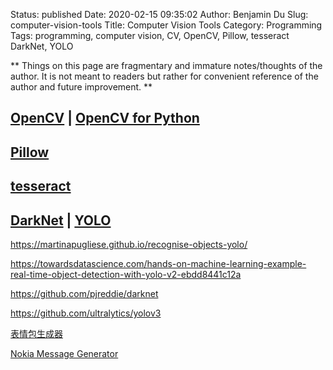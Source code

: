 Status: published
Date: 2020-02-15 09:35:02
Author: Benjamin Du
Slug: computer-vision-tools
Title: Computer Vision Tools
Category: Programming
Tags: programming, computer vision, CV, OpenCV, Pillow, tesseract DarkNet, YOLO

**
Things on this page are fragmentary and immature notes/thoughts of the author.
It is not meant to readers but rather for convenient reference of the author and future improvement.
**

## [OpenCV](https://github.com/opencv/opencv)  | [OpenCV for Python](https://github.com/skvark/opencv-python)

## [Pillow](https://github.com/python-pillow/Pillow)

## [tesseract](https://github.com/tesseract-ocr/tesseract)

## [DarkNet](https://pjreddie.com/darknet/)  |  [YOLO](https://arxiv.org/pdf/1506.02640.pdf)



https://martinapugliese.github.io/recognise-objects-yolo/

https://towardsdatascience.com/hands-on-machine-learning-example-real-time-object-detection-with-yolo-v2-ebdd8441c12a

https://github.com/pjreddie/darknet

https://github.com/ultralytics/yolov3

[表情包生成器](https://github.com/xtyxtyx/sorry)

[Nokia Message Generator](https://github.com/dcalsky/zzkia)
